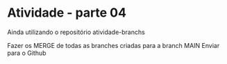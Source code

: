 # Atividade - parte 04
Ainda utilizando o repositório atividade-branchs 

Fazer os MERGE de todas as branches criadas para a branch MAIN
Enviar para o Github

